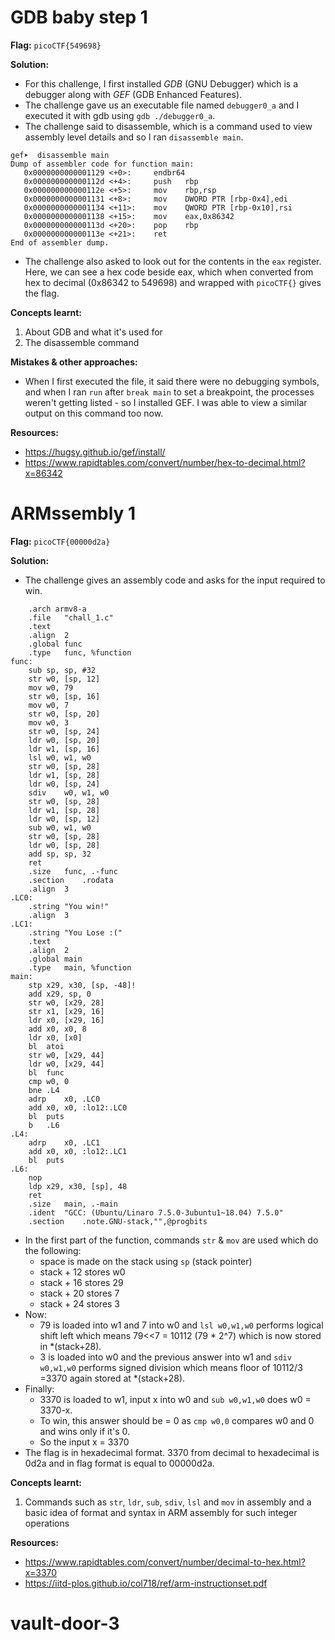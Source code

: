 # GDB baby step 1 

**Flag:** `picoCTF{549698}`

**Solution:**
- For this challenge, I first installed *GDB* (GNU Debugger) which is a debugger along with *GEF* (GDB Enhanced Features).
- The challenge gave us an executable file named `debugger0_a` and I executed it with gdb using `gdb ./debugger0_a`.
- The challenge said to disassemble, which is a command used to view assembly level details and so I ran `disassemble main`. 
```
gef➤  disassemble main
Dump of assembler code for function main:
   0x0000000000001129 <+0>:     endbr64
   0x000000000000112d <+4>:     push   rbp
   0x000000000000112e <+5>:     mov    rbp,rsp
   0x0000000000001131 <+8>:     mov    DWORD PTR [rbp-0x4],edi
   0x0000000000001134 <+11>:    mov    QWORD PTR [rbp-0x10],rsi
   0x0000000000001138 <+15>:    mov    eax,0x86342
   0x000000000000113d <+20>:    pop    rbp
   0x000000000000113e <+21>:    ret
End of assembler dump.
```
 
- The challenge also asked to look out for the contents in the `eax` register. Here, we can see a hex code beside eax, which when converted from hex to decimal (0x86342 to 549698) and wrapped with `picoCTF{}` gives the flag.
  
**Concepts learnt:**
1. About GDB and what it's used for 
2. The disassemble command

**Mistakes & other approaches:**
- When I first executed the file, it said there were no debugging symbols, and when I ran `run` after `break main` to set a breakpoint, the processes weren't getting listed - so I installed GEF. I was able to view a similar output on this command too now.

**Resources:** 
- https://hugsy.github.io/gef/install/
- https://www.rapidtables.com/convert/number/hex-to-decimal.html?x=86342

# ARMssembly 1

**Flag:** `picoCTF{00000d2a}`

**Solution:**
- The challenge gives an assembly code and asks for the input required to win. 
```
	.arch armv8-a
	.file	"chall_1.c"
	.text
	.align	2
	.global	func
	.type	func, %function
func:
	sub	sp, sp, #32
	str	w0, [sp, 12]
	mov	w0, 79
	str	w0, [sp, 16]
	mov	w0, 7
	str	w0, [sp, 20]
	mov	w0, 3
	str	w0, [sp, 24]
	ldr	w0, [sp, 20]
	ldr	w1, [sp, 16]
	lsl	w0, w1, w0
	str	w0, [sp, 28]
	ldr	w1, [sp, 28]
	ldr	w0, [sp, 24]
	sdiv	w0, w1, w0
	str	w0, [sp, 28]
	ldr	w1, [sp, 28]
	ldr	w0, [sp, 12]
	sub	w0, w1, w0
	str	w0, [sp, 28]
	ldr	w0, [sp, 28]
	add	sp, sp, 32
	ret
	.size	func, .-func
	.section	.rodata
	.align	3
.LC0:
	.string	"You win!"
	.align	3
.LC1:
	.string	"You Lose :("
	.text
	.align	2
	.global	main
	.type	main, %function
main:
	stp	x29, x30, [sp, -48]!
	add	x29, sp, 0
	str	w0, [x29, 28]
	str	x1, [x29, 16]
	ldr	x0, [x29, 16]
	add	x0, x0, 8
	ldr	x0, [x0]
	bl	atoi
	str	w0, [x29, 44]
	ldr	w0, [x29, 44]
	bl	func
	cmp	w0, 0
	bne	.L4
	adrp	x0, .LC0
	add	x0, x0, :lo12:.LC0
	bl	puts
	b	.L6
.L4:
	adrp	x0, .LC1
	add	x0, x0, :lo12:.LC1
	bl	puts
.L6:
	nop
	ldp	x29, x30, [sp], 48
	ret
	.size	main, .-main
	.ident	"GCC: (Ubuntu/Linaro 7.5.0-3ubuntu1~18.04) 7.5.0"
	.section	.note.GNU-stack,"",@progbits
``` 
  - In the first part of the function, commands `str` & `mov` are used which do the following:
	- space is made on the stack using `sp` (stack pointer)
	- stack + 12 stores w0
	- stack + 16 stores 29
	- stack + 20 stores 7 
	- stack + 24 stores 3
- Now:
	- 79 is loaded into w1 and 7 into w0 and `lsl w0,w1,w0` performs logical shift left which means 79<<7 = 10112 (79 * 2^7) which is now stored in \*(stack+28).
	- 3 is loaded into w0 and the previous answer into w1 and `sdiv w0,w1,w0` performs signed division which means floor of 10112/3 =3370 again stored at \*(stack+28).
- Finally:
	- 3370 is loaded to w1, input x into w0 and `sub w0,w1,w0` does w0 = 3370-x.
	- To win, this answer should be = 0 as `cmp w0,0` compares w0 and 0 and wins only if it's 0.
	- So the input x = 3370
- The flag is in hexadecimal format. 3370 from decimal to hexadecimal is 0d2a and in flag format is equal to 00000d2a.

**Concepts learnt:**
1. Commands such as `str`, `ldr`, `sub`, `sdiv`, `lsl` and `mov` in assembly and a basic idea of format and syntax in ARM assembly for such integer operations

**Resources:**
- https://www.rapidtables.com/convert/number/decimal-to-hex.html?x=3370
- https://iitd-plos.github.io/col718/ref/arm-instructionset.pdf

# vault-door-3

